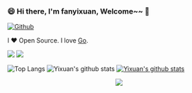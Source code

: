 ### 😄 Hi there, I'm fanyixuan, Welcome~~ 👋

[![Github](https://img.shields.io/github/followers/fanyixuanf?label=Follow&style=social)](https://github.com/fanyixuanf)

I ❤ Open Source. I love [Go](https://golang.org).

<!--
**fanyixuanf/fanyixuanf
** is a ✨ _special_ ✨ repository because its `README.md` (this file) appears on your GitHub profile.

Here are some ideas to get you started:

- 🔭 I’m currently working on ...
- 🌱 I’m currently learning ...
- 👯 I’m looking to collaborate on ...
- 🤔 I’m looking for help with ...
- 💬 Ask me about ...
- 📫 How to reach me: ...
- 😄 Pronouns: ...
- ⚡ Fun fact: ...
-->

![](https://github-profile-summary-cards.vercel.app/api/cards/profile-details?username=fanyixuanf&theme=github)
![](https://github-profile-summary-cards.vercel.app/api/cards/repos-per-language?username=fanyixuanf&theme=github)
<!-- ![](https://github-profile-summary-cards.vercel.app/api/cards/stats?username=fanyixuanf&theme=github) -->
![Top Langs](https://github-readme-stats.vercel.app/api/top-langs/?username=fanyixuanf&hide=html&theme=github)
![Yixuan's github stats](https://github-readme-stats.vercel.app/api?username=fanyixuanf&show_icons=true&count_private=true&line_height=40&theme=github)
[![Yixuan's github stats](https://github-readme-stats.vercel.app/api?username=fanyixuanf)](https://github.com/fanyixuan/github-readme-stats&theme=github)

<p align="center"><img align="center" src="https://profile-counter.glitch.me/{fanyixuanf}/count.svg" /></p> 




